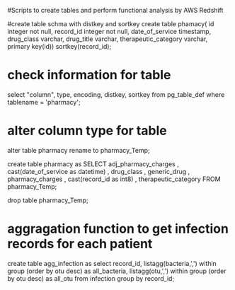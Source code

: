 #Scripts to create tables and perform functional analysis by AWS Redshift

#create table schma with distkey and sortkey
create table phamacy(
id integer not null,
record_id integer not null,
date_of_service timestamp,
drug_class varchar,
drug_title varchar,
therapeutic_category varchar,
primary key(id))
sortkey(record_id);

# check information for table
select "column", type, encoding, distkey, sortkey
from pg_table_def where tablename = 'pharmacy';

# alter column type for table
alter table pharmacy rename to pharmacy_Temp;
 
create table pharmacy as
SELECT adj_pharmacy_charges
       , cast(date_of_service as datetime)
       , drug_class 
       , generic_drug
       , pharmacy_charges
       , cast(record_id as int8)
       , therapeutic_category
 FROM pharmacy_Temp;
 
 drop table pharmacy_Temp;

# aggragation function to get infection records for each patient
create table agg_infection as 
  select record_id,
      listagg(bacteria,',') within group (order by otu desc) as all_bacteria,
      listagg(otu,',') within group (order by otu desc) as all_otu
  from infection
  group by record_id;